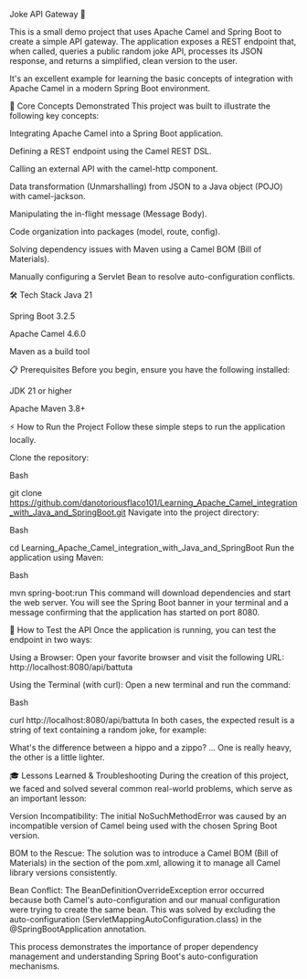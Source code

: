 Joke API Gateway 🤣


This is a small demo project that uses Apache Camel and Spring Boot to create a simple API gateway. The application exposes a REST endpoint that, when called, queries a public random joke API, processes its JSON response, and returns a simplified, clean version to the user.

It's an excellent example for learning the basic concepts of integration with Apache Camel in a modern Spring Boot environment.

🚀 Core Concepts Demonstrated
This project was built to illustrate the following key concepts:

Integrating Apache Camel into a Spring Boot application.

Defining a REST endpoint using the Camel REST DSL.

Calling an external API with the camel-http component.

Data transformation (Unmarshalling) from JSON to a Java object (POJO) with camel-jackson.

Manipulating the in-flight message (Message Body).

Code organization into packages (model, route, config).

Solving dependency issues with Maven using a Camel BOM (Bill of Materials).

Manually configuring a Servlet Bean to resolve auto-configuration conflicts.

🛠️ Tech Stack
Java 21

Spring Boot 3.2.5

Apache Camel 4.6.0

Maven as a build tool

📋 Prerequisites
Before you begin, ensure you have the following installed:

JDK 21 or higher

Apache Maven 3.8+

⚡ How to Run the Project
Follow these simple steps to run the application locally.

Clone the repository:

Bash

git clone https://github.com/danotoriousflaco101/Learning_Apache_Camel_integration_with_Java_and_SpringBoot.git
Navigate into the project directory:

Bash

cd Learning_Apache_Camel_integration_with_Java_and_SpringBoot
Run the application using Maven:

Bash

mvn spring-boot:run
This command will download dependencies and start the web server. You will see the Spring Boot banner in your terminal and a message confirming that the application has started on port 8080.

🧪 How to Test the API
Once the application is running, you can test the endpoint in two ways:

Using a Browser:
Open your favorite browser and visit the following URL:
<br>
http://localhost:8080/api/battuta

Using the Terminal (with curl):
Open a new terminal and run the command:

Bash

curl http://localhost:8080/api/battuta
In both cases, the expected result is a string of text containing a random joke, for example:

What's the difference between a hippo and a zippo? ... One is really heavy, the other is a little lighter.

🎓 Lessons Learned & Troubleshooting
During the creation of this project, we faced and solved several common real-world problems, which serve as an important lesson:

Version Incompatibility: The initial NoSuchMethodError was caused by an incompatible version of Camel being used with the chosen Spring Boot version.

BOM to the Rescue: The solution was to introduce a Camel BOM (Bill of Materials) in the <dependencyManagement> section of the pom.xml, allowing it to manage all Camel library versions consistently.

Bean Conflict: The BeanDefinitionOverrideException error occurred because both Camel's auto-configuration and our manual configuration were trying to create the same bean. This was solved by excluding the auto-configuration (ServletMappingAutoConfiguration.class) in the @SpringBootApplication annotation.

This process demonstrates the importance of proper dependency management and understanding Spring Boot's auto-configuration mechanisms.
